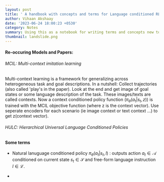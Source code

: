 ```yaml
---
layout: post
title: ' A handbook with concepts and terms for Language conditioned RL '
author: Vihaan Akshaay
date: '2023-06-24 18:00:23 +0530'
category: Notes
summary: Using this as a notebook for writing terms and concepts new to me related to Language conditioned RL
thumbnail: landslide.png
---
```


#### Re-occuring Models and Papers:

###### MCIL: Multi-context imitation learning

Multi-context learning is a framework for generalizing across heterogeneous task and goal descriptions.
In a nutshell: Collect trajectories (also called 'play's in the paper). Look at the end and get image of goal states or some language description of the task. These images/texts are called contexts. Now a context conditioned policy function ($\pi_{\theta}(a_t|s_t,z)$) is trained with the MCIL objective function (where z is the context vector). Use seperate encoders for each scenario (ie image context or text context ...) to get z(context vector).

###### HULC: Hierarchical Universal Language Conditioned Policies
 

#### Some terms

* Natural lanuguage conditioned policy $\pi_{\theta}(a_t|s_t,l)$ : outputs action $a_t \in \mathcal{A}$ conditioned on current state $s_t \in \mathcal{S}$ and free-form language instruction $l \in \mathcal{L}$.

* 